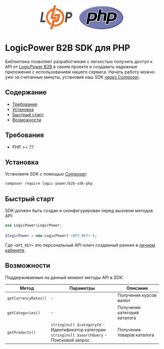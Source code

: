 <p align="center">
    <img src=".github/logic-power-logo.svg" height="80"/>
    &nbsp;&nbsp;&nbsp;
    <img src=".github/php-logo.svg" height="80"/>
</p>

# LogicPower B2B SDK для PHP

Библиотека позволяет разработчикам с легкостью получить доступ к API от [LogicPower B2B](https://b2b.logicpower.ua) в своем проекте и создавать надежные приложения с использованием нашего сервиса. Начать работу можно уже за считанные минуты, установив наш SDK [через Composer](#установка).

## Содержание

- [Требования](#требования)
- [Установка](#установка)
- [Быстрый старт](#быстрый-старт)
- [Возможности](#возможности)

## Требования
- PHP >= 7.1

## Установка

Установите SDK с помощью [Composer](https://getcomposer.org):

```bash
composer require logic-power/b2b-sdk-php
```

## Быстрый старт

SDK должен быть создан и сконфигурирован перед вызовом методов API:

```php
use LogicPower\LogicPower;

$logicPower = new LogicPower('<API_KEY>');
```

Где `<API_KEY>` это персональный API-ключ созданный раннее в [личном кабинете](https://b2b.logicpower.ua/token/keys).

## Возможности

Поддерживаемые на данный момент методы API в SDK:

| Метод                | Параметры                                                                                               | Описание                     |
|----------------------|---------------------------------------------------------------------------------------------------------|------------------------------|
| `getCurrencyRates()` | -                                                                                                       | Получение курсов валют       |
| `getCategories()`    | -                                                                                                       | Получение категорий каталога |
| `getProducts()`      | `string\|null $categoryId` - Идентификатор категории<br/>`string\|null $searchQuery` - Поисковой запрос | Получение товаров каталога   |
